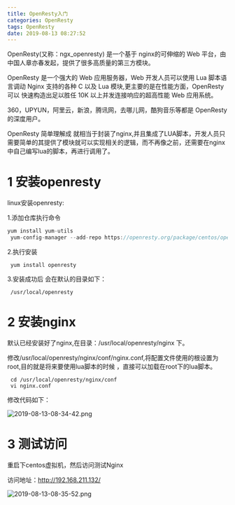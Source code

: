 ```yaml
---
title: OpenResty入门
categories: OpenResty
tags: OpenResty
date: 2019-08-13 08:27:52
---
```


OpenResty(又称：ngx_openresty) 是一个基于 nginx的可伸缩的 Web 平台，由中国人章亦春发起，提供了很多高质量的第三方模块。

OpenResty 是一个强大的 Web 应用服务器，Web 开发人员可以使用 Lua 脚本语言调动 Nginx 支持的各种 C 以及 Lua 模块,更主要的是在性能方面，OpenResty可以 快速构造出足以胜任 10K 以上并发连接响应的超高性能 Web 应用系统。

360，UPYUN，阿里云，新浪，腾讯网，去哪儿网，酷狗音乐等都是 OpenResty 的深度用户。

OpenResty 简单理解成 就相当于封装了nginx,并且集成了LUA脚本，开发人员只需要简单的其提供了模块就可以实现相关的逻辑，而不再像之前，还需要在nginx中自己编写lua的脚本，再进行调用了。

# 1 安装openresty

linux安装openresty:

1.添加仓库执行命令

```cpp
yum install yum-utils
 yum-config-manager --add-repo https://openresty.org/package/centos/openresty.repo
 ```

 2.执行安装

     yum install openresty

3.安装成功后 会在默认的目录如下：
 
     /usr/local/openresty

# 2 安装nginx

默认已经安装好了nginx,在目录：/usr/local/openresty/nginx 下。

修改/usr/local/openresty/nginx/conf/nginx.conf,将配置文件使用的根设置为root,目的就是将来要使用lua脚本的时候 ，直接可以加载在root下的lua脚本。

     cd /usr/local/openresty/nginx/conf
     vi nginx.conf  

 修改代码如下：

 ![2019-08-13-08-34-42.png](https://ae01.alicdn.com/kf/H6af52949f2fa49b48c9832373b65a886c.png)

 # 3 测试访问

 重启下centos虚拟机，然后访问测试Nginx

访问地址：http://192.168.211.132/

![2019-08-13-08-35-52.png](https://ae01.alicdn.com/kf/Hd00df7da65a847c0bf34c10e661918b33.png)

     